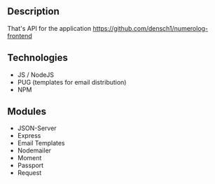 ## Description

That's API for the application https://github.com/densch1/numerolog-frontend

## Technologies

 - JS / NodeJS
 - PUG (templates for email distribution)
 - NPM

## Modules

 - JSON-Server
 - Express
 - Email Templates
 - Nodemailer
 - Moment
 - Passport
 - Request

##
